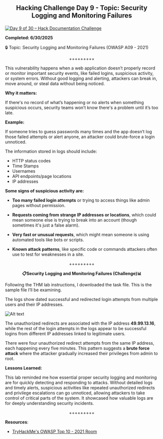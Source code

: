 **<p align="center">Hacking Challenge Day 9 - Topic: Security Logging and Monitoring Failures</p>**
---

[![Day 9 of 30 – Hack Documentation Challenge](https://img.shields.io/badge/Day%209%20of%2030-Hack%20Documentation%20Challenge-crimson?style=for-the-badge&logo=tryhackme)](https://tryhackme.com)

**Completed: 6/30/2025**

🔒 Topic: Security Logging and Monitoring Failures (OWASP A09 - 2021)

<p align="center">+++++++++</p>

This vulnerability happens when a web application doesn’t properly record or monitor important security events, like failed logins, suspicious activity, or system errors. Without good logging and alerting, attackers can break in, move around, or steal data without being noticed.

**Why it matters:**

 If there's no record of what’s happening or no alerts when something suspicious occurs, security teams won’t know there's a problem until it’s too late.

**Example:**

If someone tries to guess passwords many times and the app doesn’t log those failed attempts or alert anyone, an attacker could brute-force a login unnoticed.

The information stored in logs should include:
- HTTP status codes
- Time Stamps
- Usernames
- API endpoints/page locations
- IP addresses

**Some signs of suspicious activity are:**
- **Too many failed login attempts** or trying to access things like admin pages without permission.
  
- **Requests coming from strange IP addresses or locations**, which could mean someone else is trying to break into an account (though sometimes it's just a false alarm).

- **Very fast or unusual requests**, which might mean someone is using automated tools like bots or scripts.

- **Known attack patterns**, like specific code or commands attackers often use to test for weaknesses in a site.

<p align="center">+++++++++</p>

**<p align="center">📋Security Logging and Monitoring Failures (Challenge)📊</p>**

Following the THM lab instructions, I downloaded the task file. This is the sample file I’ll be examining.

The logs show dated successful and redirected login attempts from multiple users and their IP addresses. 

![Alt text](1)

The unauthorized redirects are associated with the IP address **49.99.13.16**, while the rest of the login attempts in the logs appear to be successful logins from different IP addresses linked to legitimate users. 

There were four unauthorized redirect attempts from the same IP address, each happening every five minutes. This pattern suggests a **brute force attack** where the attacker gradually increased their privileges from admin to root.

**Lessons Learned:**

This lab reminded me how essential proper security logging and monitoring are for quickly detecting and responding to attacks. Without detailed logs and timely alerts, suspicious activities like repeated unauthorized redirects and privilege escalations can go unnoticed, allowing attackers to take control of critical parts of the system. It showcased how valuable logs are for deeply understanding security incidents. 

<p align="center">+++++++++</p>

**Resources**:
- [TryHackMe's OWASP Top 10 - 2021 Room](https://tryhackme.com/room/owasptop102021)
